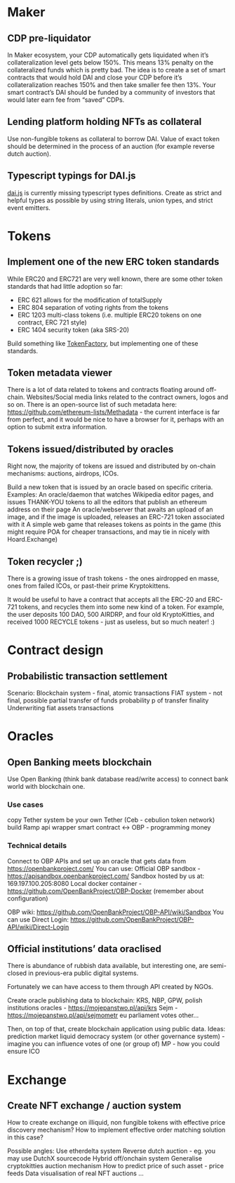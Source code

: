 

# Maker
## CDP pre-liquidator
In Maker ecosystem, your CDP automatically gets liquidated when it’s collateralization level gets below 150%. This means 13% penalty on the collateralized funds which is pretty bad. The idea is to create a set of smart contracts that would hold DAI and close your CDP before it’s collateralization reaches 150% and then take smaller fee then 13%. Your smart contract’s DAI should be funded by a community of investors that would later earn fee from “saved” CDPs.

## Lending platform holding NFTs as collateral
Use non-fungible tokens as collateral to borrow DAI. Value of exact token should be determined in the process of an auction (for example reverse dutch auction).

## Typescript typings for DAI.js
[dai.js](https://github.com/makerdao/dai.js) is currently missing typescript types definitions. Create as strict and helpful types as possible by using string literals, union types, and strict event emitters.

# Tokens

## Implement one of the new ERC token standards
While ERC20 and ERC721 are very well known, there are some other token standards that had little adoption so far:

* ERC 621 allows for the modification of totalSupply
* ERC 804 separation of voting rights from the tokens
* ERC 1203 multi-class tokens (i.e. multiple ERC20 tokens on one contract, ERC 721 style)
* ERC 1404 security token (aka SRS-20)

Build something like [TokenFactory](https://tokenfactory.surge.sh/), but implementing one of these standards.

## Token metadata viewer
There is a lot of data related to tokens and contracts floating around off-chain. Websites/Social media links related to the contract owners, logos and so on. There is an open-source list of such metadata here: https://github.com/ethereum-lists/Methadata - the current interface is far from perfect, and it would be nice to have a browser for it, perhaps with an option to submit extra information.

## Tokens issued/distributed by oracles
Right now, the majority of tokens are issued and distributed by on-chain mechanisms: auctions, airdrops, ICOs.

Build a new token that is issued by an oracle based on specific criteria. Examples:
An oracle/daemon that watches Wikipedia editor pages, and issues THANK-YOU tokens to all the editors that publish an ethereum address on their page
An oracle/webserver that awaits an upload of an image, and if the image is uploaded, releases an ERC-721 token associated with it
A simple web game that releases tokens as points in the game (this might require POA for cheaper transactions, and may tie in nicely with Hoard.Exchange)

## Token recycler ;)
There is a growing issue of trash tokens - the ones airdropped en masse, ones from failed ICOs, or past-their prime Kryptokittens.

It would be useful to have a contract that accepts all the ERC-20 and ERC-721 tokens, and recycles them into some new kind of a token. For example, the user deposits 100 DAO, 500 AIRDRP, and four old KryptoKitties, and received 1000 RECYCLE tokens - just as useless, but so much neater! :)

# Contract design

## Probabilistic transaction settlement
Scenario:
Blockchain system - final, atomic transactions
FIAT system - not final, possible partial transfer of funds
probability p of transfer finality
Underwriting fiat assets transactions

# Oracles

## Open Banking meets blockchain
Use Open Banking (think bank database read/write access) to connect bank world with blockchain one. 

### Use cases
copy Tether system
be your own Tether (Ceb - cebulion token network)
build Ramp
api wrapper smart contract <-> OBP - programming money

### Technical details

Connect to OBP APIs and set up an oracle that gets data from https://openbankproject.com/
You can use:
Official OBP sandbox - https://apisandbox.openbankproject.com/
Sandbox hosted by us at: 169.197.100.205:8080
Local docker container - https://github.com/OpenBankProject/OBP-Docker (remember about configuration)

OBP wiki: https://github.com/OpenBankProject/OBP-API/wiki/Sandbox
You can use Direct Login: https://github.com/OpenBankProject/OBP-API/wiki/Direct-Login

## Official institutions’ data oraclised
There is abundance of rubbish data available, but interesting one, are semi-closed in previous-era public digital systems.

Fortunately we can have access to them through API created by NGOs.

Create oracle publishing data to blockchain:
KRS, NBP, GPW, polish institutions oracles - https://mojepanstwo.pl/api/krs
Sejm - https://mojepanstwo.pl/api/sejmometr
eu parliament votes
other...

Then, on top of that, create blockchain application using public data. Ideas:
prediction market
liquid democracy system (or other governance system) - imagine you can influence votes of one (or group of) MP - how you could ensure 
ICO 

# Exchange
## Create NFT exchange / auction system

How to create exchange on illiquid, non fungible tokens with effective price discovery mechanism? 
How to implement effective order matching solution in this case?

Possible angles:
Use etherdelta system
Reverse dutch auction - eg. you may use DutchX sourcecode
Hybrid off/onchain system
Generalise cryptokitties auction mechanism
How to predict price of such asset - price feeds
Data visualisation of real NFT auctions
...


